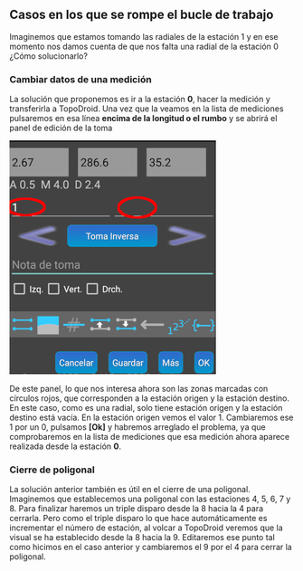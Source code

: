 ## Casos en los que se rompe el bucle de trabajo

Imaginemos que estamos tomando las radiales de la estación 1 y en ese momento nos damos cuenta de que nos falta una radial de la estación 0 ¿Cómo solucionarlo?

### Cambiar datos de una medición

La solución que proponemos es ir a la estación **0**, hacer la medición y transferirla a TopoDroid. Una vez que la veamos en la lista de mediciones pulsaremos en esa línea **encima de la longitud o el rumbo** y se abrirá el panel de edición de la toma 

![img](img/TD_EditarMedicion.png)

De este panel, lo que nos interesa ahora son las zonas marcadas con círculos rojos, que corresponden a la estación origen y la estación destino. En este caso, como es una radial, solo tiene estación origen y la estación destino está vacía. En la estación origen vemos el valor 1. Cambiaremos ese 1 por un 0, pulsamos **[Ok]** y habremos arreglado el problema, ya que comprobaremos en la lista de mediciones que esa medición ahora aparece realizada desde la estación **0**.

### Cierre de poligonal

La solución anterior también es útil en el cierre de una poligonal. Imaginemos que establecemos una poligonal con las estaciones 4, 5, 6, 7 y 8. Para finalizar haremos un triple disparo desde la 8 hacia la 4 para cerrarla. Pero como el triple disparo lo que hace automáticamente es incrementar el número de estación, al volcar a TopoDroid veremos que la visual se ha establecido desde la 8 hacia la 9. Editaremos ese punto tal como hicimos en el caso anterior y cambiaremos el 9 por el 4 para cerrar la poligonal.

